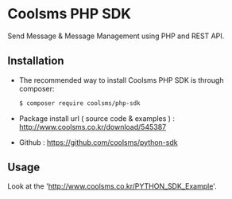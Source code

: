 # Coolsms PHP SDK

Send Message & Message Management using PHP and REST API.

## Installation

- The recommended way to install Coolsms PHP SDK is through composer:

  ```bash
  $ composer require coolsms/php-sdk
  ```

- Package install url ( source code & examples ) : http://www.coolsms.co.kr/download/545387

- Github : https://github.com/coolsms/python-sdk

## Usage

Look at the 'http://www.coolsms.co.kr/PYTHON_SDK_Example'.
